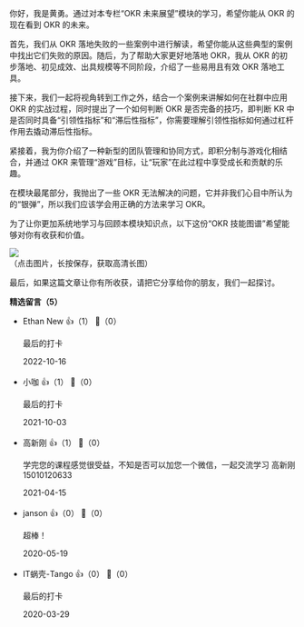 你好，我是黄勇。通过对本专栏“OKR 未来展望”模块的学习，希望你能从 OKR 的现在看到 OKR 的未来。

首先，我们从 OKR 落地失败的一些案例中进行解读，希望你能从这些典型的案例中找出它们失败的原因。随后，为了帮助大家更好地落地 OKR，我从 OKR 的初步落地、初见成效、出具规模等不同阶段，介绍了一些易用且有效 OKR 落地工具。

接下来，我们一起将视角转到工作之外，结合一个案例来讲解如何在社群中应用 OKR 的实战过程，同时提出了一个如何判断 OKR 是否完备的技巧，即判断 KR 中是否同时具备“引领性指标”和“滞后性指标”，你需要理解引领性指标如何通过杠杆作用去撬动滞后性指标。

紧接着，我为你介绍了一种新型的团队管理和协同方式，即积分制与游戏化相结合，并通过 OKR 来管理“游戏”目标，让“玩家”在此过程中享受成长和贡献的乐趣。

在模块最尾部分，我抛出了一些 OKR 无法解决的问题，它并非我们心目中所认为的“银弹”，所以我们应该学会用正确的方法来学习 OKR。

为了让你更加系统地学习与回顾本模块知识点，以下这份“OKR 技能图谱”希望能够对你有收获和价值。

![](https://static001.geekbang.org/resource/image/49/88/4919c52939a8daba1221d7e9c8fd2b88.png?wh=6167%2A11308)  
（点击图片，长按保存，获取高清长图）

最后，如果这篇文章让你有所收获，请把它分享给你的朋友，我们一起探讨。
<div><strong>精选留言（5）</strong></div><ul>
<li><span>Ethan New</span> 👍（1） 💬（0）<p>最后的打卡</p>2022-10-16</li><br/><li><span>小咖</span> 👍（1） 💬（0）<p>最后的打卡</p>2021-10-03</li><br/><li><span>高新刚</span> 👍（1） 💬（0）<p>学完您的课程感觉很受益，不知是否可以加您一个微信，一起交流学习 高新刚 15010120633</p>2021-04-15</li><br/><li><span>janson</span> 👍（0） 💬（0）<p>超棒！</p>2020-05-19</li><br/><li><span>IT蜗壳-Tango</span> 👍（0） 💬（0）<p>最后的打卡</p>2020-03-29</li><br/>
</ul>